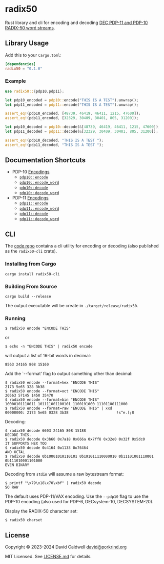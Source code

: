 <!-- cargo-rdme start -->

radix50
=======

Rust library and cli for encoding and decoding [DEC PDP-11 and PDP-10
RADIX-50 word streams][wikipedia].

[wikipedia]: https://en.wikipedia.org/wiki/DEC_RADIX_50

Library Usage
-------------

Add this to your `Cargo.toml`:

```toml
[dependencies]
radix50 = "0.1.0"
```

### Example

```rust
use radix50::{pdp10,pdp11};

let pdp10_encoded = pdp10::encode("THIS IS A TEST").unwrap();
let pdp11_encoded = pdp11::encode("THIS IS A TEST").unwrap();

assert_eq!(pdp10_encoded, [48739, 46419, 46411, 1215, 47600]);
assert_eq!(pdp11_encoded, [32329, 30409, 30401, 805, 31200]);

let pdp10_decoded = pdp10::decode(&[48739, 46419, 46411, 1215, 47600]);
let pdp11_decoded = pdp11::decode(&[32329, 30409, 30401, 805, 31200]);

assert_eq!(pdp10_decoded, "THIS IS A TEST ");
assert_eq!(pdp11_decoded, "THIS IS A TEST ");
```

Documentation Shortcuts
-----------------------
- PDP-10 [Encodings](https://docs.rs/radix50/latest/radix50/pdp10/const.RADIX50_DECODE.html)
  - [`pdp10::encode`](https://docs.rs/radix50/latest/radix50/pdp10/fn.encode.html)
  - [`pdp10::encode_word`](https://docs.rs/radix50/latest/radix50/pdp10/fn.encode_word.html)
  - [`pdp10::decode`](https://docs.rs/radix50/latest/radix50/pdp10/fn.decode.html)
  - [`pdp10::decode_word`](https://docs.rs/radix50/latest/radix50/pdp10/fn.decode_word.html)
- PDP-11 [Encodings](https://docs.rs/radix50/latest/radix50/pdp11/const.RADIX50_DECODE.html)
  - [`pdp11::encode`](https://docs.rs/radix50/latest/radix50/pdp11/fn.encode.html)
  - [`pdp11::encode_word`](https://docs.rs/radix50/latest/radix50/pdp11/fn.encode_word.html)
  - [`pdp11::decode`](https://docs.rs/radix50/latest/radix50/pdp11/fn.decode.html)
  - [`pdp11::decode_word`](https://docs.rs/radix50/latest/radix50/pdp11/fn.decode_word.html)

<!-- cargo-rdme end -->

CLI
---

The [code repo][repo] contains a cli utility for encoding or decoding (also
published as the `radix50-cli` crate).

[repo]: https://github.com/caldwell/radix50

### Installing from Cargo

```shell-session
cargo install radix50-cli
```

### Building From Source

```shell-session
cargo build --release
```

The output executable will be create in `./target/release/radix50`.

### Running

```shell-session
$ radix50 encode "ENCODE THIS"
```

or

```shell-session
$ echo -n "ENCODE THIS" | radix50 encode
```

will output a list of 16-bit words in decimal:

```shell-session
8563 24165 808 15160
```

Add the `--format' flag to output something other than decimal:

```shell-session
$ radix50 encode --format=hex "ENCODE THIS"
2173 5e65 328 3b38
$ radix50 encode --format=oct "ENCODE THIS"
20563 57145 1450 35470
$ radix50 encode --format=bin "ENCODE THIS"
10000101110011 101111001100101 1100101000 11101100111000
$ radix50 encode --format=raw "ENCODE THIS" | xxd
00000000: 2173 5e65 0328 3b38                      !s^e.(;8
```

Decoding:

```shell-session
$ radix50 decode 6603 24165 808 15188
DECODE THIS.
$ radix50 decode 0x3b60 0x7a18 0x666a 0x7ff8 0x32e0 0x32f 0x5dc0
IT SUPPORTS HEX TOO
$ radix50 decode 0o4164 0o1133 0o76464
AND OCTAL
$ radix50 decode 0b10001010110101 0b101011110000010 0b11101001110001 0b111010001101000
EVEN BINARY
```

Decoding from `stdin` will assume a raw bytestream format:

```shell-session
$ printf "\x79\x18\x70\xbf" | radix50 decode
SO RAW
```

The default uses PDP-11/VAX encoding. Use the `--pdp10` flag to use the
PDP-10 encoding (also used for PDP-6, DECsystem-10, DECSYSTEM-20).

Display the RADIX-50 character set:

```shell-session
$ radix50 charset
```

License
-------
Copyright © 2023-2024 David Caldwell <david@porkrind.org>

MIT Licensed. See [LICENSE.md](LICENSE.md) for details.

